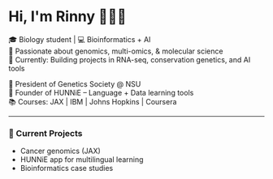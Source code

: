 # Hi, I'm Rinny 🧚🏾‍♀️

🎓 Biology student | 💻 Bioinformatics + AI  
🧬 Passionate about genomics, multi-omics, & molecular science  
🚀 Currently: Building projects in RNA-seq, conservation genetics, and AI tools

🧠 President of Genetics Society @ NSU  
🌱 Founder of HUNNiE – Language + Data learning tools  
📚 Courses: JAX | IBM | Johns Hopkins | Coursera  

---

### 🔭 Current Projects
- Cancer genomics (JAX)
- HUNNiE app for multilingual learning
- Bioinformatics case studies
